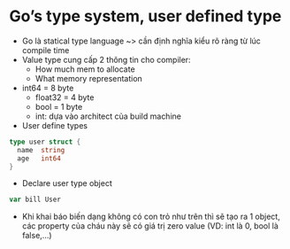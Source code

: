 # Go’s type system, user defined type

- Go là statical type language ~> cần định nghĩa kiểu rõ ràng từ lúc compile time
- Value type cung cấp 2 thông tin cho compiler:
    - How much mem to allocate
    - What memory representation
- int64 = 8 byte 
    - float32 = 4 byte
    - bool = 1 byte
    - int: dựa vào architect của build machine
- User define types
```Go
type user struct {
  name  string
  age   int64
}
```

- Declare user type object
```Go
var bill User
```
- Khi khai báo biến dạng không có con trỏ như trên thì sẽ tạo ra 1 object, các property của cháu này sẽ có giá trị zero value (VD: int là 0, bool là false,...)
